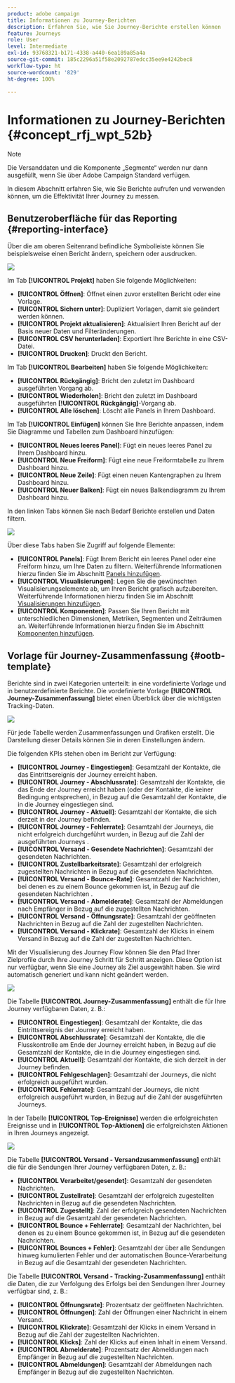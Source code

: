 ```yaml
---
product: adobe campaign
title: Informationen zu Journey-Berichten
description: Erfahren Sie, wie Sie Journey-Berichte erstellen können
feature: Journeys
role: User
level: Intermediate
exl-id: 93768321-b171-4338-a440-6ea189a85a4a
source-git-commit: 185c2296a51f58e2092787edcc35ee9e4242bec8
workflow-type: ht
source-wordcount: '829'
ht-degree: 100%

---
```


# Informationen zu Journey-Berichten {#concept_rfj_wpt_52b}

>[!NOTE]
>
>Die Versanddaten und die Komponente „Segmente“ werden nur dann ausgefüllt, wenn Sie über Adobe Campaign Standard verfügen.

In diesem Abschnitt erfahren Sie, wie Sie Berichte aufrufen und verwenden können, um die Effektivität Ihrer Journey zu messen.

## Benutzeroberfläche für das Reporting {#reporting-interface}

Über die am oberen Seitenrand befindliche Symbolleiste können Sie beispielsweise einen Bericht ändern, speichern oder ausdrucken.

![](../assets/dynamic_report_toolbar.png)

Im Tab **[!UICONTROL Projekt]** haben Sie folgende Möglichkeiten:

* **[!UICONTROL Öffnen]**: Öffnet einen zuvor erstellten Bericht oder eine Vorlage.
* **[!UICONTROL Sichern unter]**: Dupliziert Vorlagen, damit sie geändert werden können.
* **[!UICONTROL Projekt aktualisieren]**: Aktualisiert Ihren Bericht auf der Basis neuer Daten und Filteränderungen.
* **[!UICONTROL CSV herunterladen]**: Exportiert Ihre Berichte in eine CSV-Datei.
* **[!UICONTROL Drucken]**: Druckt den Bericht.

Im Tab **[!UICONTROL Bearbeiten]** haben Sie folgende Möglichkeiten:

* **[!UICONTROL Rückgängig]**: Bricht den zuletzt im Dashboard ausgeführten Vorgang ab.
* **[!UICONTROL Wiederholen]**: Bricht den zuletzt im Dashboard ausgeführten **[!UICONTROL Rückgängig]**-Vorgang ab.
* **[!UICONTROL Alle löschen]**: Löscht alle Panels in Ihrem Dashboard.

Im Tab **[!UICONTROL Einfügen]** können Sie Ihre Berichte anpassen, indem Sie Diagramme und Tabellen zum Dashboard hinzufügen:

* **[!UICONTROL Neues leeres Panel]**: Fügt ein neues leeres Panel zu Ihrem Dashboard hinzu.
* **[!UICONTROL Neue Freiform]**: Fügt eine neue Freiformtabelle zu Ihrem Dashboard hinzu.
* **[!UICONTROL Neue Zeile]**: Fügt einen neuen Kantengraphen zu Ihrem Dashboard hinzu.
* **[!UICONTROL Neuer Balken]**: Fügt ein neues Balkendiagramm zu Ihrem Dashboard hinzu.

In den linken Tabs können Sie nach Bedarf Berichte erstellen und Daten filtern.

![](../assets/dynamic_report_interface.png)

Über diese Tabs haben Sie Zugriff auf folgende Elemente:

* **[!UICONTROL Panels]**: Fügt Ihrem Bericht ein leeres Panel oder eine Freiform hinzu, um Ihre Daten zu filtern. Weiterführende Informationen hierzu finden Sie im Abschnitt [Panels hinzufügen](../reporting/creating-your-journey-reports.md#adding-panels).
* **[!UICONTROL Visualisierungen]**: Legen Sie die gewünschten Visualisierungselemente ab, um Ihren Bericht grafisch aufzubereiten. Weiterführende Informationen hierzu finden Sie im Abschnitt [Visualisierungen hinzufügen](../reporting/creating-your-journey-reports.md#adding-visualizations).
* **[!UICONTROL Komponenten]**: Passen Sie Ihren Bericht mit unterschiedlichen Dimensionen, Metriken, Segmenten und Zeiträumen an. Weiterführende Informationen hierzu finden Sie im Abschnitt [Komponenten hinzufügen](../reporting/creating-your-journey-reports.md#adding-components).

## Vorlage für Journey-Zusammenfassung {#ootb-template}

Berichte sind in zwei Kategorien unterteilt: in eine vordefinierte Vorlage und in benutzerdefinierte Berichte.
Die vordefinierte Vorlage **[!UICONTROL Journey-Zusammenfassung]** bietet einen Überblick über die wichtigsten Tracking-Daten.

![](../assets/dynamic_report_journey_8.png)

Für jede Tabelle werden Zusammenfassungen und Grafiken erstellt. Die Darstellung dieser Details können Sie in deren Einstellungen ändern.

Die folgenden KPIs stehen oben im Bericht zur Verfügung:

* **[!UICONTROL Journey - Eingestiegen]**: Gesamtzahl der Kontakte, die das Eintrittsereignis der Journey erreicht haben.
* **[!UICONTROL Journey - Abschlussrate]**: Gesamtzahl der Kontakte, die das Ende der Journey erreicht haben (oder der Kontakte, die keiner Bedingung entsprechen), in Bezug auf die Gesamtzahl der Kontakte, die in die Journey eingestiegen sind.
* **[!UICONTROL Journey - Aktuell]**: Gesamtzahl der Kontakte, die sich derzeit in der Journey befinden.
* **[!UICONTROL Journey - Fehlerrate]**: Gesamtzahl der Journeys, die nicht erfolgreich durchgeführt wurden, in Bezug auf die Zahl der ausgeführten Journeys .
* **[!UICONTROL Versand - Gesendete Nachrichten]**: Gesamtzahl der gesendeten Nachrichten.
* **[!UICONTROL Zustellbarkeitsrate]**: Gesamtzahl der erfolgreich zugestellten Nachrichten in Bezug auf die gesendeten Nachrichten.
* **[!UICONTROL Versand - Bounce-Rate]**: Gesamtzahl der Nachrichten, bei denen es zu einem Bounce gekommen ist, in Bezug auf die gesendeten Nachrichten .
* **[!UICONTROL Versand - Abmelderate]**: Gesamtzahl der Abmeldungen nach Empfänger in Bezug auf die zugestellten Nachrichten.
* **[!UICONTROL Versand - Öffnungsrate]**: Gesamtzahl der geöffneten Nachrichten in Bezug auf die Zahl der zugestellten Nachrichten.
* **[!UICONTROL Versand - Klickrate]**: Gesamtzahl der Klicks in einem Versand in Bezug auf die Zahl der zugestellten Nachrichten.

Mit der Visualisierung des Journey Flow können Sie den Pfad Ihrer Zielprofile durch Ihre Journey Schritt für Schritt anzeigen. Diese Option ist nur verfügbar, wenn Sie eine Journey als Ziel ausgewählt haben. Sie wird automatisch generiert und kann nicht geändert werden.

![](../assets/dynamic_report_journey_10.png)

Die Tabelle **[!UICONTROL Journey-Zusammenfassung]** enthält die für Ihre Journey verfügbaren Daten, z. B.:

* **[!UICONTROL Eingestiegen]**: Gesamtzahl der Kontakte, die das Eintrittsereignis der Journey erreicht haben.
* **[!UICONTROL Abschlussrate]**: Gesamtzahl der Kontakte, die die Flusskontrolle am Ende der Journey erreicht haben, in Bezug auf die Gesamtzahl der Kontakte, die in die Journey eingestiegen sind.
* **[!UICONTROL Aktuell]**: Gesamtzahl der Kontakte, die sich derzeit in der Journey befinden.
* **[!UICONTROL Fehlgeschlagen]**: Gesamtzahl der Journeys, die nicht erfolgreich ausgeführt wurden.
* **[!UICONTROL Fehlerrate]**: Gesamtzahl der Journeys, die nicht erfolgreich ausgeführt wurden, in Bezug auf die Zahl der ausgeführten Journeys.

In der Tabelle **[!UICONTROL Top-Ereignisse]** werden die erfolgreichsten Ereignisse und in **[!UICONTROL Top-Aktionen]** die erfolgreichsten Aktionen in Ihren Journeys angezeigt.

![](../assets/dynamic_report_journey_11.png)

Die Tabelle **[!UICONTROL Versand - Versandzusammenfassung]** enthält die für die Sendungen Ihrer Journey verfügbaren Daten, z. B.:

* **[!UICONTROL Verarbeitet/gesendet]**: Gesamtzahl der gesendeten Nachrichten.
* **[!UICONTROL Zustellrate]**: Gesamtzahl der erfolgreich zugestellten Nachrichten in Bezug auf die gesendeten Nachrichten.
* **[!UICONTROL Zugestellt]**: Zahl der erfolgreich gesendeten Nachrichten in Bezug auf die Gesamtzahl der gesendeten Nachrichten.
* **[!UICONTROL Bounce + Fehlerrate]**: Gesamtzahl der Nachrichten, bei denen es zu einem Bounce gekommen ist, in Bezug auf die gesendeten Nachrichten.
* **[!UICONTROL Bounces + Fehler]**: Gesamtzahl der über alle Sendungen hinweg kumulierten Fehler und der automatischen Bounce-Verarbeitung in Bezug auf die Gesamtzahl der gesendeten Nachrichten.

Die Tabelle **[!UICONTROL Versand - Tracking-Zusammenfassung]** enthält die Daten, die zur Verfolgung des Erfolgs bei den Sendungen Ihrer Journey verfügbar sind, z. B.:

* **[!UICONTROL Öffnungsrate]**: Prozentsatz der geöffneten Nachrichten.
* **[!UICONTROL Öffnungen]**: Zahl der Öffnungen einer Nachricht in einem Versand.
* **[!UICONTROL Klickrate]**: Gesamtzahl der Klicks in einem Versand in Bezug auf die Zahl der zugestellten Nachrichten.
* **[!UICONTROL Klicks]**: Zahl der Klicks auf einen Inhalt in einem Versand.
* **[!UICONTROL Abmelderate]**: Prozentsatz der Abmeldungen nach Empfänger in Bezug auf die zugestellten Nachrichten.
* **[!UICONTROL Abmeldungen]**: Gesamtzahl der Abmeldungen nach Empfänger in Bezug auf die zugestellten Nachrichten.
